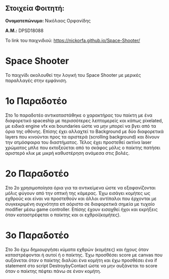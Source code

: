 ## **Στοιχεία Φοιτητή:**


**Ονοματεπώνυμο:** Νικόλαος Ορφανίδης

**Α.Μ.:** DPSD18088

Το link του παιχνιδιού: https://nickorfa.github.io/Space-Shooter/ 

# Space Shooter
Το παιχνίδι ακολουθεί την λογική του Space Shooter με μερικές παραλλαγές στην εμφάνιση.

# 1ο Παραδοτέο
Στο 1ο παραδοτέο αντικαταστάθηκε ο χαρακτήρας του παίκτη με ένα διαφορετικό spaceship με περισσότερες λεπτομερείς και κάπως pixelated, με ειδικά engine vfx και boundaries ώστε να μην μπορεί να βγει από τα όρια της οθόνης. Επίσης έχει αλλαχτεί το Background με δύο διαφορετικά layers που κινούνται προς τα αριστερά (scrolling background) και δίνουν την ατμόσφαιρα του διαστήματος. Τέλος έχει προστεθεί ακτίνα laser χρώματος μπλε που εκτοξεύεται από το σκάφος μόλις ο παίκτης πατήσει αριστερό κλικ με μικρή καθυστέρηση ανάμεσα στις βολές.

# 2ο Παραδοτέο
Στο 2ο χρησιμοποίησα όρια για τα αντικείμενα ώστε να εξαφανίζονται μόλις φύγουν από την οπτική της κάμερας. Έχω εισάγει κομήτες ως εχθρούς και είναι να προστεθούν και άλλοι αντίπαλοι που έρχονται με συγκεκριμένη συχνότητα επ αόριστο σε διαφορετικά σημεία με τυχαίο modifier μέσω game controller. Επίσης έχουν εισαχθεί ήχοι και εκρήξεις όταν καταστρέφεται ο παίκτης και οι εχθροί(κομήτες). 

# 3ο Παραδοτέο
Στο 3ο έχω δημιουργήσει κύματα εχθρών (κομήτες) και ήχους όταν καταστρέφονται ή αυτοί ή ο παίκτης. Έχω προσθέσει score με canvas που αυξάνεται όταν ο παίκτης διαλύει ένα κομήτη και έχω προσθέσει ένα if statement στο script DestroybyContact  ώστε να μην αυξάνεται το score όταν ο παίκτης πέφτει πάνω σε έναν κομήτη. 
